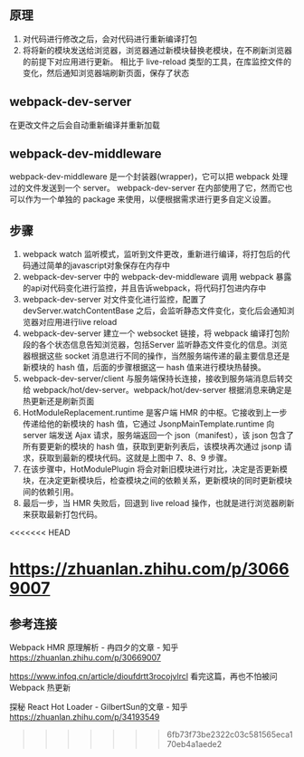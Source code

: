 ## 原理
1. 对代码进行修改之后，会对代码进行重新编译打包
2. 将将新的模块发送给浏览器，浏览器通过新模块替换老模块，在不刷新浏览器的前提下对应用进行更新。
相比于 live-reload 类型的工具，在库监控文件的变化，然后通知浏览器端刷新页面，保存了状态

## webpack-dev-server
在更改文件之后会自动重新编译并重新加载

## webpack-dev-middleware
webpack-dev-middleware 是一个封装器(wrapper)，它可以把 webpack 处理过的文件发送到一个 server。 webpack-dev-server 在内部使用了它，然而它也可以作为一个单独的 package 来使用，以便根据需求进行更多自定义设置。

## 步骤
1. webpack watch 监听模式，监听到文件更改，重新进行编译，将打包后的代码通过简单的javascript对象保存在内存中
2. webpack-dev-server 中的 webpack-dev-middleware 调用 webpack 暴露的api对代码变化进行监控，并且告诉webpack，将代码打包进内存中
3. webpack-dev-server 对文件变化进行监控，配置了 devServer.watchContentBase 之后，会监听静态文件变化，变化后会通知浏览器对应用进行live reload 
4. webpack-dev-server 建立一个 websocket 链接，将 webpack 编译打包阶段的各个状态信息告知浏览器，包括Server 监听静态文件变化的信息。浏览器根据这些 socket 消息进行不同的操作，当然服务端传递的最主要信息还是新模块的 hash 值，后面的步骤根据这一 hash 值来进行模块热替换。
5. webpack-dev-server/client 与服务端保持长连接，接收到服务端消息后转交给 webpack/hot/dev-server。webpack/hot/dev-server 根据消息来确定是热更新还是刷新页面
6. HotModuleReplacement.runtime 是客户端 HMR 的中枢。它接收到上一步传递给他的新模块的 hash 值，它通过 JsonpMainTemplate.runtime 向 server 端发送 Ajax 请求，服务端返回一个 json（manifest），该 json 包含了所有要更新的模块的 hash 值，获取到更新列表后，该模块再次通过 jsonp 请求，获取到最新的模块代码。这就是上图中 7、8、9 步骤。
7. 在该步骤中，HotModulePlugin 将会对新旧模块进行对比，决定是否更新模块，在决定更新模块后，检查模块之间的依赖关系，更新模块的同时更新模块间的依赖引用。
8. 最后一步，当 HMR 失败后，回退到 live reload 操作，也就是进行浏览器刷新来获取最新打包代码。

<<<<<<< HEAD
## 
https://zhuanlan.zhihu.com/p/30669007
=======
## 参考连接
Webpack HMR 原理解析 - 冉四夕的文章 - 知乎
https://zhuanlan.zhihu.com/p/30669007

https://www.infoq.cn/article/dioufdrtt3rocojvlrcl  看完这篇，再也不怕被问 Webpack 热更新

探秘 React Hot Loader - GilbertSun的文章 - 知乎
https://zhuanlan.zhihu.com/p/34193549
>>>>>>> 6fb73f73be2322c03c581565eca170eb4a1aede2
